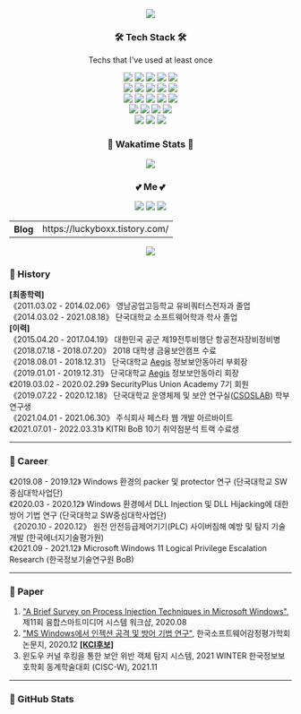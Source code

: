 <div align="center">
  <img src="https://capsule-render.vercel.app/api?type=soft&color=auto&height=150&section=header&text=changyeon&fontSize=70&animation=twinkling"/></a>

  ### 🛠 Tech Stack 🛠<br>

  Techs that I've used at least once<br>

  <a><img src="https://img.shields.io/badge/C-A8B9CC?style=flat-square&logo=C&logoColor=white"/></a> 
  <a><img src="https://img.shields.io/badge/C++-00599C?style=flat-square&logo=C%2B%2B&logoColor=white"/></a> 
  <a><img src="https://img.shields.io/badge/Python-3776AB?style=flat-square&logo=Python&logoColor=white"/></a>
  <a><img src="https://img.shields.io/badge/Java-007396?style=flat-square&logo=Java&logoColor=white"/></a> 
  <a href="https://dart.dev/" target="_blank"><img src="https://img.shields.io/badge/Dart-0175C2?style=flat-square&logo=Dart&logoColor=white"/></a><br> 
  <a><img src="https://img.shields.io/badge/HTML-E34F26?style=flat-square&logo=HTML5&logoColor=white"/></a> 
  <a><img src="https://img.shields.io/badge/CSS-1572B6?style=flat-square&logo=CSS3&logoColor=white"/></a> 
  <a><img src="https://img.shields.io/badge/JavaScript-F7DF1E?style=flat-square&logo=JavaScript&logoColor=white"/></a> 
  <a href="https://www.typescriptlang.org/" target="_blank"><img src="https://img.shields.io/badge/TypeScript-3178C6?style=flat-square&logo=TypeScript&logoColor=white"/></a>
  <a href="https://ko.reactjs.org/" target="_blank"><img src="https://img.shields.io/badge/ReactJS-61DAFB?style=flat-square&logo=React&logoColor=white"/></a><br>
  <a href="https://reactnative.dev/" target="_blank"><img src="https://img.shields.io/badge/ReactNative-61DAFB?style=flat-square&logo=React&logoColor=white"/></a>
  <a href="https://flutter-ko.dev/" target="_blank"><img src="https://img.shields.io/badge/Flutter-02569B?style=flat-square&logo=Flutter&logoColor=white"/></a>
  <a href="https://nodejs.org/ko/" target="_blank"><img src="https://img.shields.io/badge/Node.js-339933?style=flat-square&logo=Node.js&logoColor=white"/></a>
  <a href="https://nestjs.com/" target="_blank"><img src="https://img.shields.io/badge/NestJS-E0234E?style=flat-square&logo=NestJS&logoColor=white"/></a>
  <a href="https://www.djangoproject.com/" target="_blank"><img src="https://img.shields.io/badge/Django-092E20?style=flat-square&logo=Django&logoColor=white"/></a><br>
  <a href="https://graphql.org/" target="_blank"><img src="https://img.shields.io/badge/GraphQL-E434AA?style=flat-square&logo=GraphQL&logoColor=white"/></a>
  <a href="https://www.postgresql.org/" target="_blank"><img src="https://img.shields.io/badge/PostgreSQL-4169E1?style=flat-square&logo=PostgreSQL&logoColor=white"/></a>
  <a href="https://www.mysql.com/" target="_blank"><img src="https://img.shields.io/badge/MySQL-4479A1?style=flat-square&logo=MySQL&logoColor=white"/></a>
  <a href="https://console.firebase.google.com/" target="_blank"><img src="https://img.shields.io/badge/Firebase-FFCA28?style=flat-square&logo=Firebase&logoColor=white"/></a><br> 
  <a href="https://console.cloud.google.com/" target="_blank"><img src="https://img.shields.io/badge/GoogleCloud-4285F4?style=flat-square&logo=GoogleCloud&logoColor=white"/></a>
  <a href="https://www.docker.com/" target="_blank"><img src="https://img.shields.io/badge/Docker-2496ED?style=flat-square&logo=Docker&logoColor=white"/></a> 
  <a href="https://aws.amazon.com/ko/" target="_blank"><img src="https://img.shields.io/badge/Amazon AWS-232F3E?style=flat-square&logo=AmazonAWS&logoColor=white"/></a> 

  ### 🎯 Wakatime Stats 🎯
  <a href="https://github.com/anuraghazra/github-readme-stats" target="_blank">
    <img align="center" src="https://github-readme-stats.vercel.app/api/top-langs/?username=luckyboxx&hide_border=boolean&layout=compact&theme=dark&langs_count=10&hide=jupyter%20notebook, Smali, Makefile"/>
  </a>
  
  ### 💕 Me 💕<br>
  <a href="https://www.instagram.com/jjjo___/" target="_blank"><img src="https://img.shields.io/badge/Instagram-E4405F?style=flat-square&logo=Instagram&logoColor=white"/></a> 
  <a href="https://www.facebook.com/iampooh33/" target="_blank"><img src="https://img.shields.io/badge/Facebook-1877F2?style=flat-square&logo=Facebook&logoColor=white"/></a>
  <a href="mailto:jo9214@gmail.com" target="_blank"><img src="https://img.shields.io/badge/Gmail-EA4335?style=flat-square&logo=Gmail&logoColor=white"/></a>
  <br>
<table>
  <tbody>
     <tr>
      <th>Blog</th>
      <td>https://luckyboxx.tistory.com/</td>
    </tr>
  </tbody>
</table>

  <a href="https://hits.seeyoufarm.com"><img src="https://hits.seeyoufarm.com/api/count/incr/badge.svg?url=https%3A%2F%2Fgithub.com%2FChangyeonJo&icon=github.svg&icon_color=%23E1DEDE&title=hits&edge_flat=false"/></a><br>
</div>

### 📅 History<br>
**\[최종학력\]**<br>
《2011.03.02 - 2014.02.06》 영남공업고등학교 유비쿼터스전자과 졸업<br>
《2014.03.02 - 2021.08.18》 단국대학교 소프트웨어학과 학사 졸업<br>
**\[이력\]**<br><!--《2014.03 - 2014.07》 [알바] 위너스PC방<br>-->
《2015.04.20 - 2017.04.19》 대한민국 공군 제19전투비행단 항공전자장비정비병<br><!--《2017.07 - 2018.01, 2018.07 - 2018.11》 [알바] 이화어학원 학생조교<br>《2017.07 - 2018.05》 [알바] 파리바게트 주말마감<br>-->
《2018.07.18 - 2018.07.20》 2018 대학생 금융보안캠프 수료<br>
《2018.08.01 - 2018.12.31》 단국대학교 [Aegis](http://dk-aegis.org/) 정보보안동아리 부회장<br>
《2019.01.01 - 2019.12.31》 단국대학교 [Aegis](http://dk-aegis.org/) 정보보안동아리 회장<br>
《2019.03.02 - 2020.02.29》 SecurityPlus Union Academy 7기 회원<br>
《2019.07.22 - 2020.12.18》 단국대학교 운영체제 및 보안 연구실([CSOSLAB](http://securesw.dankook.ac.kr/index.html)) 학부연구생<br>
《2021.04.01 - 2021.06.30》 주식회사 페스타 웹 개발 아르바이트<br>
《2021.07.01 - 2022.03.31》 KITRI BoB 10기 취약점분석 트랙 수료생
- - -
### 🌱 Career<br>
《2019.08 - 2019.12》 Windows 환경의 packer 및 protector 연구 (단국대학교 SW중심대학사업단)<br>
《2020.03 - 2020.12》 Windows 환경에서 DLL Injection 및 DLL Hijacking에 대한 방어 기법 연구 (단국대학교 SW중심대학사업단)<br>
《2020.10 - 2020.12》 원전 안전등급제어기기(PLC) 사이버침해 예방 및 탐지 기술 개발 (한국에너지기술평가원)<br>
《2021.09 - 2021.12》 Microsoft Windows 11 Logical Privilege Escalation Research (한국정보기술연구원 BoB)
- - -
### 📑 Paper<br>
1. ["A Brief Survey on Process Injection Techniques in Microsoft Windows"](https://db69c54b-9b84-4d19-bcc3-1b44f4f5b0f9.filesusr.com/ugd/c29c53_b84b58163e66467bb71e37309d617288.pdf), 제11회 융합스마트미디어 시스템 워크샵, 2020.08
2. ["MS Windows에서 인젝션 공격 및 방어 기법 연구"](http://www.i3.or.kr/html/paper/2020-2/(2)2020-2.pdf), 한국소프트웨어감정평가학회 논문지, 2020.12 [**[KCI후보]**](https://www.kci.go.kr/kciportal/ci/sereArticleSearch/ciSereArtiView.kci?sereArticleSearchBean.artiId=ART002660799)
3. 윈도우 커널 후킹을 통한 보안 위반 객체 탐지 시스템, 2021 WINTER 한국정보보호학회 동계학술대회 (CISC-W), 2021.11<br>
- - -
### 📌 GitHub Stats<br>
<a href="https://github.com/anuraghazra/github-readme-stats" target="_blank">
  <img align="center" src=""/>
</a><br>
<!--
**luckyboxx/luckyboxx** is a ✨ _special_ ✨ repository because its `README.md` (this file) appears on your GitHub profile.

Here are some ideas to get you started:

- 🔭 I’m currently working on ...
- 🌱 I’m currently learning ...
- 👯 I’m looking to collaborate on ...
- 🤔 I’m looking for help with ...
- 💬 Ask me about ...
- 📫 How to reach me: ...
- 😄 Pronouns: ...
- ⚡ Fun fact: ...
-->
